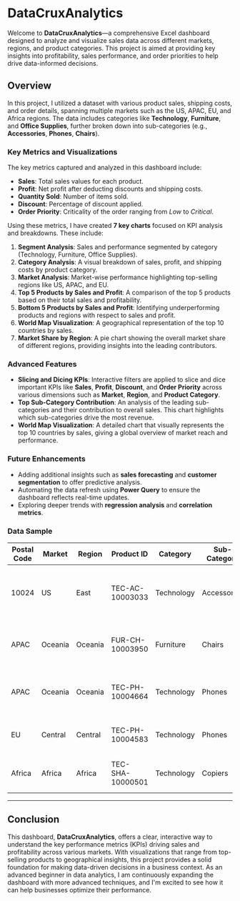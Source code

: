 # DataCruxAnalytics

Welcome to **DataCruxAnalytics**—a comprehensive Excel dashboard designed to analyze and visualize sales data across different markets, regions, and product categories. This project is aimed at providing key insights into profitability, sales performance, and order priorities to help drive data-informed decisions.

## Overview

In this project, I utilized a dataset with various product sales, shipping costs, and order details, spanning multiple markets such as the US, APAC, EU, and Africa regions. The data includes categories like **Technology**, **Furniture**, and **Office Supplies**, further broken down into sub-categories (e.g., **Accessories**, **Phones**, **Chairs**).

### Key Metrics and Visualizations
The key metrics captured and analyzed in this dashboard include:
- **Sales**: Total sales values for each product.
- **Profit**: Net profit after deducting discounts and shipping costs.
- **Quantity Sold**: Number of items sold.
- **Discount**: Percentage of discount applied.
- **Order Priority**: Criticality of the order ranging from *Low* to *Critical*.

Using these metrics, I have created **7 key charts** focused on KPI analysis and breakdowns. These include:
1. **Segment Analysis**: Sales and performance segmented by category (Technology, Furniture, Office Supplies).
2. **Category Analysis**: A visual breakdown of sales, profit, and shipping costs by product category.
3. **Market Analysis**: Market-wise performance highlighting top-selling regions like US, APAC, and EU.
4. **Top 5 Products by Sales and Profit**: A comparison of the top 5 products based on their total sales and profitability.
5. **Bottom 5 Products by Sales and Profit**: Identifying underperforming products and regions with respect to sales and profit.
6. **World Map Visualization**: A geographical representation of the top 10 countries by sales.
7. **Market Share by Region**: A pie chart showing the overall market share of different regions, providing insights into the leading contributors.

### Advanced Features
- **Slicing and Dicing KPIs**: Interactive filters are applied to slice and dice important KPIs like **Sales**, **Profit**, **Discount**, and **Order Priority** across various dimensions such as **Market**, **Region**, and **Product Category**.
- **Top Sub-Category Contribution**: An analysis of the leading sub-categories and their contribution to overall sales. This chart highlights which sub-categories drive the most revenue.
- **World Map Visualization**: A detailed chart that visually represents the top 10 countries by sales, giving a global overview of market reach and performance.

### Future Enhancements
- Adding additional insights such as **sales forecasting** and **customer segmentation** to offer predictive analysis.
- Automating the data refresh using **Power Query** to ensure the dashboard reflects real-time updates.
- Exploring deeper trends with **regression analysis** and **correlation metrics**.

### Data Sample

| **Postal Code** | **Market** | **Region** | **Product ID**       | **Category**  | **Sub-Category** | **Product Name**                               | **Sales**  | **Quantity** | **Discount** | **Profit** | **Shipping Cost** | **Order Priority** |
|-----------------|------------|------------|----------------------|---------------|------------------|-------------------------------------------------|------------|--------------|--------------|------------|-------------------|--------------------|
| 10024           | US         | East       | TEC-AC-10003033       | Technology    | Accessories      | Plantronics CS510 - Over-the-Head Wireless Headset | 2309.65    | 7            | 0            | 762.18     | 933.57            | Critical            |
| APAC            | Oceania    | Oceania    | FUR-CH-10003950       | Furniture     | Chairs           | Novimex Executive Leather Armchair, Black         | 3709.39    | 9            | 0.1          | -288.76    | 923.63            | Critical            |
| APAC            | Oceania    | Oceania    | TEC-PH-10004664       | Technology    | Phones           | Nokia Smart Phone, with Caller ID                | 5175.17    | 9            | 0.1          | 919.97     | 915.49            | Medium              |
| EU              | Central    | Central    | TEC-PH-10004583       | Technology    | Phones           | Motorola Smart Phone, Cordless                   | 2892.51    | 5            | 0.1          | -96.54     | 910.16            | Medium              |
| Africa          | Africa     | Africa     | TEC-SHA-10000501      | Technology    | Copiers          | Sharp Wireless Fax, High-Speed                   | 2832.96    | 8            | 0            | 311.52     | 903.04            | Critical            |

---

## Conclusion

This dashboard, **DataCruxAnalytics**, offers a clear, interactive way to understand the key performance metrics (KPIs) driving sales and profitability across various markets. With visualizations that range from top-selling products to geographical insights, this project provides a solid foundation for making data-driven decisions in a business context. As an advanced beginner in data analytics, I am continuously expanding the dashboard with more advanced techniques, and I'm excited to see how it can help businesses optimize their performance.
